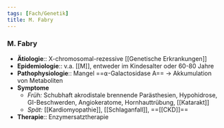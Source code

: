 ```yaml
---
tags: [Fach/Genetik]
title: M. Fabry
---
```

### M. Fabry
- **Ätiologie**:: X-chromosomal-rezessive [[Genetische Erkrankungen]]
- **Epidemiologie**:: v.a. [[M]], entweder im Kindesalter oder 60-80 Jahre
- **Pathophysiologie**:: Mangel ==⍺-Galactosidase A== → Akkumulation von Metaboliten
- **Symptome**
	- *Früh:* Schubhaft akrodistale brennende Parästhesien, Hypohidrose, GI-Beschwerden, Angiokeratome, Hornhauttrübung, [[Katarakt]]
	- *Spät:* [[Kardiomyopathie]], [[Schlaganfall]], ==[[CKD]]==
- **Therapie**:: Enzymersatztherapie